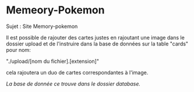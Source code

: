 # Memeory-Pokemon

Sujet : Site Memory-pokemon


Il est possible de rajouter des cartes justes en rajoutant une image dans le dossier upload et de l'instruire dans la base de données sur la table "cards" pour nom:

"./upload/[nom du fichier].[extension]"

cela rajoutera un duo de cartes correspondantes à l'image.

*La base de donnée ce trouve dans le dossier database.*

